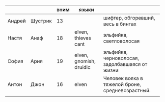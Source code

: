 
|        |         | вним | языки                   |                                                  |
| ------ | ------- | ---- | ----------------------- | ------------------------------------------------ |
| Андрей | Шустрик | 13   |                         | шифтер, обгоревший, весь в бинтах                |
| Настя  | Анаф    | 18   | elven, thieves cant     | эльфийка, светловолосая                          |
| София  | Ария    | 19   | elven, gnomish, druidic | эльфийка, черноволосая, задолбавшаяся от жизни   |
| Антон  | Джон    | 16   | elven                   | Человек вояка в тяжелой броне, средневозрастный. |
|        |         |      |                         |                                                  |

